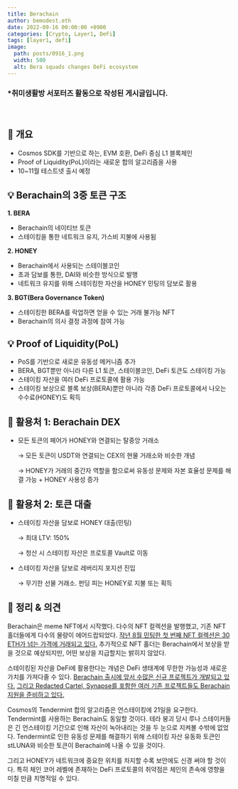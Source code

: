 ```yaml
---
title: Berachain
author: bemodest.eth
date: 2022-09-16 00:00:00 +0900
categories: [Crypto, Layer1, DeFi]
tags: [layer1, defi]
image:
  path: posts/0916_1.png
  width: 500
  alt: Bera squads changes DeFi ecosystem
---
```


### *취미생활방 서포터즈 활동으로 작성된 게시글입니다.
　　　　　　　　　　　　　　　　　　　　　　　　　　　　　　　　　　　　　　　　　　　　    
## 🔎 개요
- Cosmos SDK를 기반으로 하는, EVM 호환, DeFi 중심 L1 블록체인
- Proof of Liquidity(PoL)이라는 새로운 합의 알고리즘을 사용
- 10~11월 테스트넷 출시 예정

## 💡 Berachain의 3중 토큰 구조
**1. BERA**
- Berachain의 네이티브 토큰
- 스테이킹을 통한 네트워크 유지, 가스비 지불에 사용됨

**2. HONEY**
- Berachain에서 사용되는 스테이블코인
- 초과 담보를 통한, DAI와 비슷한 방식으로 발행
- 네트워크 유지를 위해 스테이킹한 자산을 HONEY 민팅의 담보로 활용

**3. BGT(Bera Governance Token)**
- 스테이킹한 BERA를 락업하면 얻을 수 있는 거래 불가능 NFT
- Berachain의 의사 결정 과정에 참여 가능

## 💡 Proof of Liquidity(PoL)
- PoS를 기반으로 새로운 유동성 메커니즘 추가
- BERA, BGT뿐만 아니라 다른 L1 토큰, 스테이블코인, DeFi 토큰도 스테이킹 가능
- 스테이킹 자산을 여러 DeFi 프로토콜에 활용 가능
- 스테이킹 보상으로 블록 보상(BERA)뿐만 아니라 각종 DeFi 프로토콜에서 나오는 수수료(HONEY)도 획득

## 🔎 활용처 1: Berachain DEX
- 모든 토큰의 페어가 HONEY와 연결되는 탈중앙 거래소

  → 모든 토큰이 USDT와 연결되는 CEX의 현물 거래소와 비슷한 개념

  → HONEY가 거래의 중간자 역할을 함으로써 유동성 문제와 자본 효율성 문제를 해결 가능 + HONEY 사용성 증가

## 🔎 활용처 2: 토큰 대출
- 스테이킹 자산을 담보로 HONEY 대출(민팅)

  → 최대 LTV: 150%

  → 청산 시 스테이킹 자산은 프로토콜 Vault로 이동

- 스테이킹 자산을 담보로 레버리지 포지션 진입

  → 무기한 선물 거래소. 펀딩 피는 HONEY로 지불 또는 획득

## 🔎 정리 & 의견
Berachain은 meme NFT에서 시작했다. 다수의 NFT 컬렉션을 발행했고, 기존 NFT 홀더들에게 다수의 물량이 에어드랍되었다. [작년 8월 민팅한 첫 번째 NFT 컬렉션은 30 ETH가 넘는 가격에 거래되고 있다.](https://opensea.io/collection/bongbears/activity) 추가적으로 NFT 홀더는 Berachain에서 보상을 받을 것으로 예상되지만, 어떤 보상을 지급할지는 밝히지 않았다.

스테이킹된 자산을 DeFi에 활용한다는 개념은 DeFi 생태계에 무한한 가능성과 새로운 가치를 가져다줄 수 있다. [Berachain 출시에 앞서 수많은 신규 프로젝트가 개발되고 있다.](https://twitter.com/OSINTDAO/status/1568025521535209472) [그리고 Redacted Cartel, Synapse를 포함한 여러 기존 프로젝트들도 Berachain 지원을 준비하고 있다.](https://twitter.com/FWCrypto_/status/1562983845388902400)

Cosmos의 Tendermint 합의 알고리즘은 언스테이킹에 21일을 요구한다. Tendermint를 사용하는 Berachain도 동일할 것이다. 테라 붕괴 당시 루나 스테이커들은 긴 언스테이킹 기간으로 인해 자산이 녹아내리는 것을 두 눈으로 지켜볼 수밖에 없었다. Tendermint로 인한 유동성 문제를 해결하기 위해 스테이킹 자산 유동화 토큰인 stLUNA와 비슷한 토큰이 Berachain에 나올 수 있을 것이다.

그리고 HONEY가 네트워크에 중요한 위치를 차지할 수록 보안에도 신경 써야 할 것이다. 특히 체인 코어 레벨에 존재하는 DeFi 프로토콜의 취약점은 체인의 존속에 영향을 미칠 만큼 치명적일 수 있다.